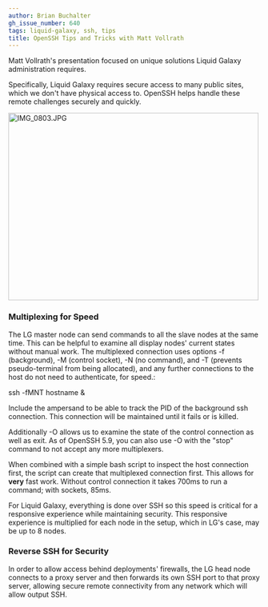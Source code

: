 ```yaml
---
author: Brian Buchalter
gh_issue_number: 640
tags: liquid-galaxy, ssh, tips
title: OpenSSH Tips and Tricks with Matt Vollrath
---
```




Matt Vollrath's presentation focused on unique solutions Liquid Galaxy administration requires.

Specifically, Liquid Galaxy requires secure access to many public sites, which we don't have physical access to. OpenSSH helps handle these remote challenges securely and quickly.

<a href="http://www.flickr.com/photos/80083124@N08/7372338082/" title="IMG_0803.JPG by endpoint920, on Flickr"><img alt="IMG_0803.JPG" height="375" src="/blog/2012/06/14/openssh-tips-and-tricks-with-matt/image-0.jpeg" width="500"/></a>

### Multiplexing for Speed

The LG master node can send commands to all the slave nodes at the same time. This can be helpful to examine all display nodes' current states without manual work. The multiplexed connection uses options -f (background), -M (control socket), -N (no command), and -T (prevents pseudo-terminal from being allocated), and any further connections to the host do not need to authenticate, for speed.:

ssh -fMNT hostname &

Include the ampersand to be able to track the PID of the background ssh connection.  This connection will be maintained until it fails or is killed.

Additionally -O allows us to examine the state of the control connection as well as exit. As of OpenSSH 5.9, you can also use -O with the "stop" command to not accept any more multiplexers.

When combined with a simple bash script to inspect the host connection first, the script can create that multiplexed connection first. This allows for **very** fast work. Without control connection it takes 700ms to run a command; with sockets, 85ms.

For Liquid Galaxy, everything is done over SSH so this speed is critical for a responsive experience while maintaining security. This responsive experience is multiplied for each node in the setup, which in LG's case, may be up to 8 nodes.

### Reverse SSH for Security

In order to allow access behind deployments' firewalls, the LG head node connects to a proxy server and then forwards its own SSH port to that proxy server, allowing secure remote connectivity from any network which will allow output SSH.



